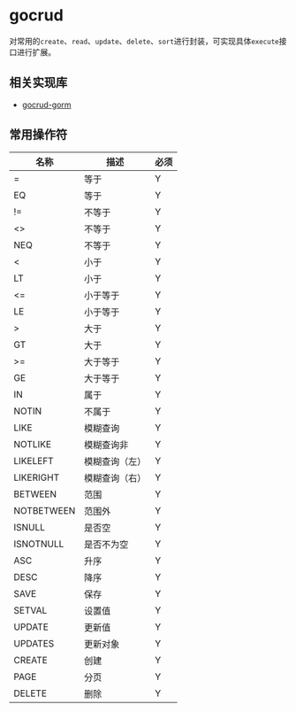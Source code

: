 # gocrud

对常用的`create`、`read`、`update`、`delete`、`sort`进行封装，可实现具体`execute`接口进行扩展。

## 相关实现库

- [gocrud-gorm](https://github.com/kordar/gocrud-gorm)

## 常用操作符

| 名称   | 描述      | 必须 |
|------|---------|----|
| =    | 等于      | Y  |
| EQ   | 等于      | Y  |
| !=   | 不等于     | Y  |
| <>   | 不等于     | Y  |
| NEQ  | 不等于     | Y  |
| <    | 小于      | Y  |
| LT   | 小于      | Y  |
| <=   | 小于等于    | Y  |
| LE   | 小于等于    | Y  |
| &gt; | 大于      | Y  |
| GT   | 大于      | Y  |
| &gt;=   | 大于等于    | Y  |
| GE   | 大于等于    | Y  |
| IN   | 属于      | Y  |
| NOTIN   | 不属于     | Y  |
| LIKE   | 模糊查询    | Y  |
| NOTLIKE   | 模糊查询非   | Y  |
| LIKELEFT   | 模糊查询（左） | Y  |
| LIKERIGHT   | 模糊查询（右） | Y  |
| BETWEEN   | 范围      | Y  |
| NOTBETWEEN   | 范围外     | Y  |
| ISNULL   | 是否空     | Y  |
| ISNOTNULL   | 是否不为空   | Y  |
| ASC   | 升序      | Y  |
| DESC   | 降序      | Y  |
| SAVE   | 保存      | Y  |
| SETVAL   | 设置值     | Y  |
| UPDATE   | 更新值     | Y  |
| UPDATES   | 更新对象    | Y  |
| CREATE   | 创建      | Y  |
| PAGE   | 分页      | Y  |
| DELETE   | 删除      | Y  |


